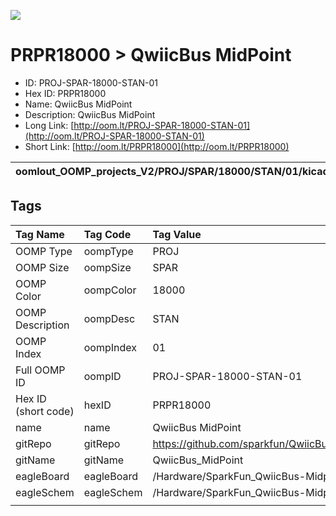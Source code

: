 


  
![][im]
# PRPR18000 > QwiicBus MidPoint

- ID: PROJ-SPAR-18000-STAN-01
- Hex ID: PRPR18000
- Name: QwiicBus MidPoint
- Description: QwiicBus MidPoint
- Long Link: [http://oom.lt/PROJ-SPAR-18000-STAN-01](http://oom.lt/PROJ-SPAR-18000-STAN-01)
- Short Link: [http://oom.lt/PRPR18000](http://oom.lt/PRPR18000)
  

|oomlout_OOMP_projects_V2/PROJ/SPAR/18000/STAN/01/kicadPcb3dFront.png|oomlout_OOMP_projects_V2/PROJ/SPAR/18000/STAN/01/kicadPcb3dBack.png|oomlout_OOMP_projects_V2/PROJ/SPAR/18000/STAN/01/kicadPcb3d.png||
| :---: | :---: | :---: | :---: |

## Tags
  

|Tag Name|Tag Code|Tag Value|
| :--- | :--- | :--- |
|OOMP Type|oompType|PROJ|
|OOMP Size|oompSize|SPAR|
|OOMP Color|oompColor|18000|
|OOMP Description|oompDesc|STAN|
|OOMP Index|oompIndex|01|
|Full OOMP ID|oompID|PROJ-SPAR-18000-STAN-01|
|Hex ID (short code)|hexID|PRPR18000|
|name|name|QwiicBus MidPoint|
|gitRepo|gitRepo|https://github.com/sparkfun/QwiicBus_MidPoint|
|gitName|gitName|QwiicBus_MidPoint|
|eagleBoard|eagleBoard|/Hardware/SparkFun_QwiicBus-Midpoint.brd|
|eagleSchem|eagleSchem|/Hardware/SparkFun_QwiicBus-Midpoint.sch|
||||



[im]: PROJ/SPAR/18000/STAN/01/kicadPcb3d_450.png
